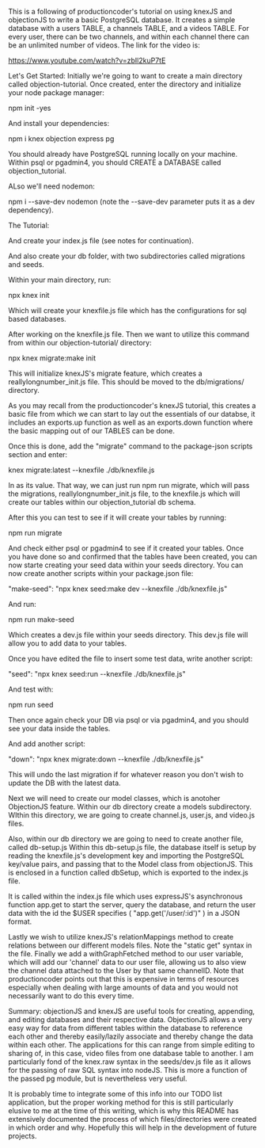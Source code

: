 This is a following of productioncoder's tutorial on using knexJS and objectionJS to write a basic PostgreSQL database.
It creates a simple database with a users TABLE, a channels TABLE, and a videos TABLE.  For every user, there can be two channels, and within each channel there can be an unlimited number of videos.  The link for the video is:

https://www.youtube.com/watch?v=zbIl2kuP7tE

Let's Get Started:
Initially we're going to want to create a main directory called objection-tutorial.  Once created, enter the directory and initialize your node package manager:

npm init -yes

And install your dependencies:

npm i knex objection express pg

You should already have PostgreSQL running locally on your machine.  Within psql or pgadmin4, you should CREATE a DATABASE called objection_tutorial.

ALso we'll need nodemon:

npm i --save-dev nodemon (note the --save-dev parameter puts it as a dev dependency).

The Tutorial:

And create your index.js file (see notes for continuation).

And also create your db folder, with two subdirectories called migrations and seeds.

Within your main directory, run:

npx knex init

Which will create your knexfile.js file which has the configurations for sql based databases.

After working on the knexfile.js file.  Then we want to utilize this command from within our objection-tutorial/ directory:

npx knex migrate:make init

This will initialize knexJS's migrate feature, which creates a reallylongnumber_init.js file.  This should be moved to the db/migrations/ directory.

As you may recall from the productioncoder's knexJS tutorial, this creates a basic file from which we can start to lay out the essentials of our databse, it includes an exports.up function as well as an exports.down function where the basic mapping out of our TABLES can be done.

Once this is done, add the "migrate" command to the package-json scripts section and enter:

knex migrate:latest --knexfile ./db/knexfile.js

In as its value.  That way, we can just run npm run migrate, which will pass the migrations, reallylongnumber_init.js file, to the knexfile.js which will create our tables within our objection_tutorial db schema.

After this you can test to see if it will create your tables by running:

npm run migrate

And check either psql or pgadmin4 to see if it created your tables.  Once you have done so and confirmed that the tables have been created, you can now starte creating your seed data within your seeds directory.  You can now create another scripts within your package.json file:

"make-seed": "npx knex seed:make dev --knexfile ./db/knexfile.js"

And run:

npm run make-seed

Which creates a dev.js file within your seeds directory.  This dev.js file will allow you to add data to your tables.

Once you have edited the file to insert some test data, write another script:

"seed": "npx knex seed:run --knexfile ./db/knexfile.js"

And test with:

npm run seed

Then once again check your DB via psql or via pgadmin4, and you should see your data inside the tables.

And add another script:

"down": "npx knex migrate:down --knexfile ./db/knexfile.js"

This will undo the last migration if for whatever reason you don't wish to update the DB with the latest data.

Next we will need to create our model classes, which is anotoher ObjectionJS feature.  Within our db directory create a models subdirectory.  WIthin this directory, we are going to create channel.js, user.js, and video.js files.

Also, within our db directory we are going to need to create another file, called db-setup.js
Within this db-setup.js file, the database itself is setup by reading the knexfile.js's development key and importing the PostgreSQL key/value pairs, and passing that to the Model class from objectionJS.  This is enclosed in a function called dbSetup, which is exported to the index.js file.

It is called within the index.js file which uses expressJS's asynchronous function app.get to start the server, query the database, and return the user data with the id the $USER specifies ( "app.get('/user/:id')" ) in a JSON format.

Lastly we wish to utilize knexJS's relationMappings method to create relations between our different models files. Note the "static get" syntax in the file.  Finally we add a withGraphFetched method to our user variable, which will add our 'channel' data to our user file, allowing us to also view the channel data attached to the User by that same channelID.  Note that productioncoder points out that this is expensive in terms of resources especially when dealing with large amounts of data and you would not necessarily want to do this every time.

Summary:
objectionJS and knexJS are useful tools for creating, appending, and editing databases and their respective data.  ObjectionJS allows a very easy way for data from different tables within the database to reference each other and thereby easily/lazily associate and thereby change the data within each other.  The applications for this can range from simple editing to sharing of, in this case, video files from one database table to another.  I am particularly fond of the knex.raw syntax in the seeds/dev.js file as it allows for the passing of raw SQL syntax into nodeJS.  This is more a function of the passed pg module, but is nevertheless very useful.

It is probably time to integrate some of this info into our TODO list application, but the proper working method for this is still particularly elusive to me at the time of this writing, which is why this README has extensively documented the process of which files/directories were created in which order and why.  Hopefully this will help in the development of future projects.
